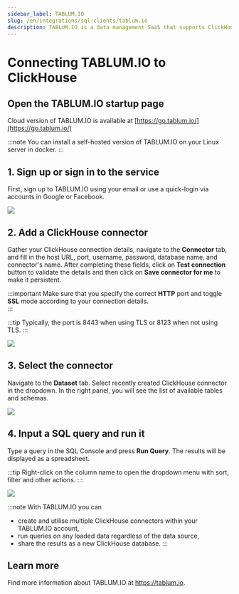 ```yaml
---
sidebar_label: TABLUM.IO
slug: /en/integrations/sql-clients/tablum.io
description: TABLUM.IO is a data management SaaS that supports ClickHouse out of the box. 
---
```


# Connecting TABLUM.IO to ClickHouse

## Open the TABLUM.IO startup page

Cloud version of TABLUM.IO is available at [https://go.tablum.io/](https://go.tablum.io/)

:::note
  You can install a self-hosted version of TABLUM.IO on your Linux server in docker.
:::


## 1. Sign up or sign in to the service

  First, sign up to TABLUM.IO using your email or use a quick-login via accounts in Google or Facebook.
 
  ![](@site/docs/en/integrations/sql-clients/images/tablum-ch-0.png)

## 2. Add a ClickHouse connector

Gather your ClickHouse connection details, navigate to the **Connector** tab, and fill in the host URL, port, username, password, database name, and connector's name. After completing these fields, click on **Test connection** button to validate the details and then click on  **Save connector for me** to make it persistent.

:::important
Make sure that you specify the correct **HTTP** port and toggle **SSL** mode according to your connection details. 	
:::

:::tip
Typically, the port is 8443 when using TLS or 8123 when not using TLS. 
:::

  ![](@site/docs/en/integrations/sql-clients/images/tablum-ch-1.png)
 
## 3. Select the connector

Navigate to the **Dataset** tab. Select recently created ClickHouse connector in the dropdown. In the right panel, you will see the list of available tables and schemas. 

  ![](@site/docs/en/integrations/sql-clients/images/tablum-ch-2.png)

## 4. Input a SQL query and run it

Type a query in the SQL Console and press **Run Query**. The results will be displayed as a spreadsheet. 

:::tip
Right-click on the column name to open the dropdown menu with sort, filter and other actions.
:::

  ![](@site/docs/en/integrations/sql-clients/images/tablum-ch-3.png)

:::note
With TABLUM.IO you can 
* create and utilise multiple ClickHouse connectors within your TABLUM.IO account,
* run queries on any loaded data regardless of the data source,
* share the results as a new ClickHouse database.
:::

## Learn more

Find more information about TABLUM.IO at https://tablum.io.
